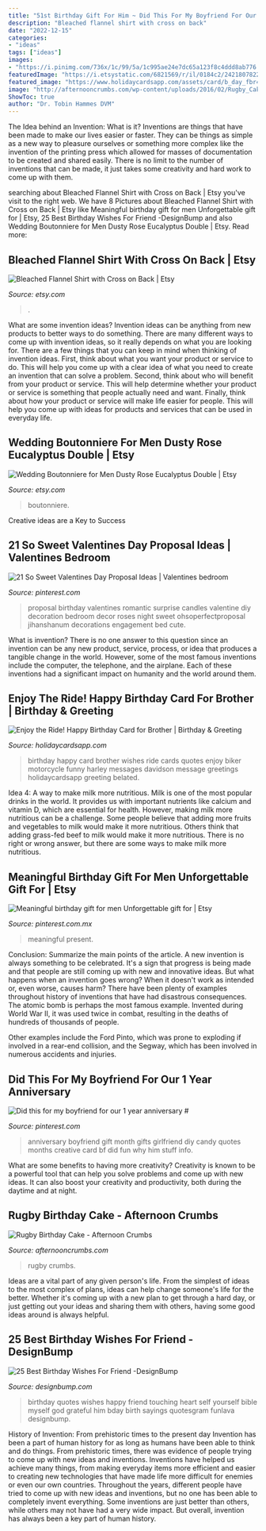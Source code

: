 ```yaml
---
title: "51st Birthday Gift For Him ~ Did This For My Boyfriend For Our 1 Year Anniversary #"
description: "Bleached flannel shirt with cross on back"
date: "2022-12-15"
categories:
- "ideas"
tags: ["ideas"]
images:
- "https://i.pinimg.com/736x/1c/99/5a/1c995ae24e7dc65a123f8c4ddd8ab776.jpg"
featuredImage: "https://i.etsystatic.com/6821569/r/il/0184c2/2421807822/il_1588xN.2421807822_p0yg.jpg"
featured_image: "https://www.holidaycardsapp.com/assets/card/b_day_fbr42.png"
image: "http://afternooncrumbs.com/wp-content/uploads/2016/02/Rugby_Cake_08-1000x1500.jpg"
ShowToc: true
author: "Dr. Tobin Hammes DVM"
---
```



The Idea behind an Invention: What is it?
Inventions are things that have been made to make our lives easier or faster. They can be things as simple as a new way to pleasure ourselves or something more complex like the invention of the printing press which allowed for masses of documentation to be created and shared easily. There is no limit to the number of inventions that can be made, it just takes some creativity and hard work to come up with them.

	

		
searching about Bleached Flannel Shirt with Cross on Back | Etsy you've visit to the right web. We have 8 Pictures about Bleached Flannel Shirt with Cross on Back | Etsy like Meaningful birthday gift for men Unforgettable gift for | Etsy, 25 Best Birthday Wishes For Friend -DesignBump and also Wedding Boutonniere for Men Dusty Rose Eucalyptus Double | Etsy. Read more:
		
    
## Bleached Flannel Shirt With Cross On Back | Etsy

<img loading=lazy src="https://i.etsystatic.com/27013475/r/il/fbc367/2804457702/il_1588xN.2804457702_k43d.jpg" onerror="this.onerror=null;this.src='https://tse3.mm.bing.net/th?id=OIP.V_FUVUvwTK3N0iNjYLSOxwHaJ3&amp;pid=15.1';" alt="Bleached Flannel Shirt with Cross on Back | Etsy">

_Source: etsy.com_

>. 

	

What are some invention ideas?
Invention ideas can be anything from new products to better ways to do something. There are many different ways to come up with invention ideas, so it really depends on what you are looking for. There are a few things that you can keep in mind when thinking of invention ideas. 
First, think about what you want your product or service to do. This will help you come up with a clear idea of what you need to create an invention that can solve a problem. Second, think about who will benefit from your product or service. This will help determine whether your product or service is something that people actually need and want. Finally, think about how your product or service will make life easier for people. This will help you come up with ideas for products and services that can be used in everyday life.

    
## Wedding Boutonniere For Men Dusty Rose Eucalyptus Double | Etsy

<img loading=lazy src="https://i.etsystatic.com/6821569/r/il/0184c2/2421807822/il_1588xN.2421807822_p0yg.jpg" onerror="this.onerror=null;this.src='https://tse1.mm.bing.net/th?id=OIP.8IJPcZa6qhZcwgrlcuyMAQHaJ3&amp;pid=15.1';" alt="Wedding Boutonniere for Men Dusty Rose Eucalyptus Double | Etsy">

_Source: etsy.com_

>boutonniere. 

	

Creative ideas are a Key to Success

    
## 21 So Sweet Valentines Day Proposal Ideas | Valentines Bedroom

<img loading=lazy src="https://i.pinimg.com/736x/93/8a/e1/938ae15b4b085f4d157360d071287412.jpg" onerror="this.onerror=null;this.src='https://tse1.mm.bing.net/th?id=OIP.yuqmzT6Dvrm4viOGAFeiZwHaLG&amp;pid=15.1';" alt="21 So Sweet Valentines Day Proposal Ideas | Valentines bedroom">

_Source: pinterest.com_

>proposal birthday valentines romantic surprise candles valentine diy decoration bedroom decor roses night sweet ohsoperfectproposal jihanshanum decorations engagement bed cute. 

	

What is invention?
There is no one answer to this question since an invention can be any new product, service, process, or idea that produces a tangible change in the world. However, some of the most famous inventions include the computer, the telephone, and the airplane. Each of these inventions had a significant impact on humanity and the world around them.

    
## Enjoy The Ride! Happy Birthday Card For Brother | Birthday &amp; Greeting

<img loading=lazy src="https://www.holidaycardsapp.com/assets/card/b_day_fbr42.png" onerror="this.onerror=null;this.src='https://tse1.mm.bing.net/th?id=OIP.1fYpq7u1xLxUOvxSW9oldgAAAA&amp;pid=15.1';" alt="Enjoy the Ride! Happy Birthday Card for Brother | Birthday &amp; Greeting">

_Source: holidaycardsapp.com_

>birthday happy card brother wishes ride cards quotes enjoy biker motorcycle funny harley messages davidson message greetings holidaycardsapp greeting belated. 

	

Idea 4: A way to make milk more nutritious.
Milk is one of the most popular drinks in the world. It provides us with important nutrients like calcium and vitamin D, which are essential for health. However, making milk more nutritious can be a challenge. Some people believe that adding more fruits and vegetables to milk would make it more nutritious. Others think that adding grass-fed beef to milk would make it more nutritious. There is no right or wrong answer, but there are some ways to make milk more nutritious.

    
## Meaningful Birthday Gift For Men Unforgettable Gift For | Etsy

<img loading=lazy src="https://i.pinimg.com/736x/1c/99/5a/1c995ae24e7dc65a123f8c4ddd8ab776.jpg" onerror="this.onerror=null;this.src='https://tse1.mm.bing.net/th?id=OIP.DzXE8QLsbnkU6U8KMVGUZAHaJ3&amp;pid=15.1';" alt="Meaningful birthday gift for men Unforgettable gift for | Etsy">

_Source: pinterest.com.mx_

>meaningful present. 

	

Conclusion: Summarize the main points of the article.
A new invention is always something to be celebrated. It's a sign that progress is being made and that people are still coming up with new and innovative ideas. But what happens when an invention goes wrong? When it doesn't work as intended or, even worse, causes harm?
There have been plenty of examples throughout history of inventions that have had disastrous consequences. The atomic bomb is perhaps the most famous example. Invented during World War II, it was used twice in combat, resulting in the deaths of hundreds of thousands of people.

Other examples include the Ford Pinto, which was prone to exploding if involved in a rear-end collision, and the Segway, which has been involved in numerous accidents and injuries.

    
## Did This For My Boyfriend For Our 1 Year Anniversary #

<img loading=lazy src="https://i.pinimg.com/736x/e3/7a/c2/e37ac2e5d73710ef7e04520e21e1416d.jpg" onerror="this.onerror=null;this.src='https://tse1.mm.bing.net/th?id=OIP.iyM7KTki8sgj-o0yLw2ozwHaNJ&amp;pid=15.1';" alt="Did this for my boyfriend for our 1 year anniversary #">

_Source: pinterest.com_

>anniversary boyfriend gift month gifts girlfriend diy candy quotes months creative card bf did fun why him stuff info. 

	

What are some benefits to having more creativity?
Creativity is known to be a powerful tool that can help you solve problems and come up with new ideas. It can also boost your creativity and productivity, both during the daytime and at night.

    
## Rugby Birthday Cake - Afternoon Crumbs

<img loading=lazy src="http://afternooncrumbs.com/wp-content/uploads/2016/02/Rugby_Cake_08-1000x1500.jpg" onerror="this.onerror=null;this.src='https://tse2.mm.bing.net/th?id=OIP.Rzz2H8zzhwp6mzoq7Ni1TwHaLH&amp;pid=15.1';" alt="Rugby Birthday Cake - Afternoon Crumbs">

_Source: afternooncrumbs.com_

>rugby crumbs. 

	

Ideas are a vital part of any given person's life. From the simplest of ideas to the most complex of plans, ideas can help change someone's life for the better. Whether it's coming up with a new plan to get through a hard day, or just getting out your ideas and sharing them with others, having some good ideas around is always helpful.

    
## 25 Best Birthday Wishes For Friend -DesignBump

<img loading=lazy src="http://cdn.designbump.com/wp-content/uploads/2014/06/Birthday-love-quotes.jpg" onerror="this.onerror=null;this.src='https://tse1.mm.bing.net/th?id=OIP.BG2YYNz26hHlbBt6MqfPwgAAAA&amp;pid=15.1';" alt="25 Best Birthday Wishes For Friend -DesignBump">

_Source: designbump.com_

>birthday quotes wishes happy friend touching heart self yourself bible myself god grateful him bday birth sayings quotesgram funlava designbump. 

	

History of Invention: From prehistoric times to the present day
Invention has been a part of human history for as long as humans have been able to think and do things. From prehistoric times, there was evidence of people trying to come up with new ideas and inventions. Inventions have helped us achieve many things, from making everyday items more efficient and easier to creating new technologies that have made life more difficult for enemies or even our own countries. Throughout the years, different people have tried to come up with new ideas and inventions, but no one has been able to completely invent everything. Some inventions are just better than others, while others may not have had a very wide impact. But overall, invention has always been a key part of human history.

